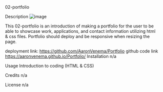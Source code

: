 02-portfolio

Description
![image](https://user-images.githubusercontent.com/34764586/190262375-d81a0ae4-329b-426b-be32-2de6b45dc849.png)

This 02-portfolio is an introduction of making a portfolio for the user to be able to showcase work, applications, and contact information utilizing html & css files. Portfolio should deploy and be responsive when resizing the page.  


deployment link: https://github.com/AaronVenema/Portfolio
github code link https://aaronvenema.github.io/Portfolio/
Installation
n/a

Usage
Introduction to coding (HTML & CSS)

Credits
n/a

License
n/a
